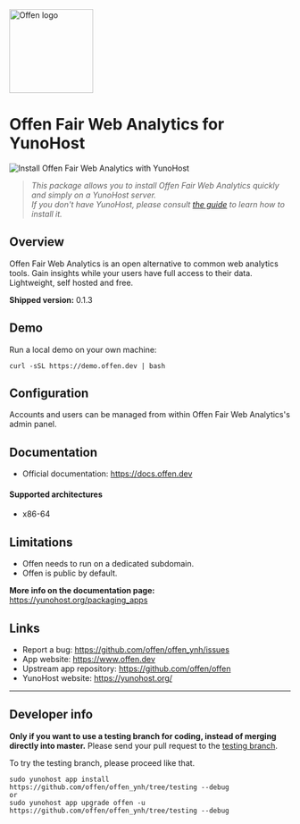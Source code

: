 <a href="https://www.offen.dev/">
    <img src="https://offen.github.io/press-kit/offen-material/gfx-GitHub-Offen-logo.svg" alt="Offen logo" title="Offen" width="150px"/>
</a>

# Offen Fair Web Analytics for YunoHost

![Install Offen Fair Web Analytics with YunoHost](https://install-app.yunohost.org/install-with-yunohost.png)

> *This package allows you to install Offen Fair Web Analytics quickly and simply on a YunoHost server.  
If you don't have YunoHost, please consult [the guide](https://yunohost.org/#/install) to learn how to install it.*

## Overview

Offen Fair Web Analytics is an open alternative to common web analytics tools.
Gain insights while your users have full access to their data.
Lightweight, self hosted and free.

**Shipped version:** 0.1.3

## Demo

Run a local demo on your own machine:

```
curl -sSL https://demo.offen.dev | bash
```

## Configuration

Accounts and users can be managed from within Offen Fair Web Analytics's admin panel.

## Documentation

 * Official documentation: https://docs.offen.dev

#### Supported architectures

* x86-64

## Limitations

* Offen needs to run on a dedicated subdomain.
* Offen is public by default.

**More info on the documentation page:**  
https://yunohost.org/packaging_apps

## Links

 * Report a bug: https://github.com/offen/offen_ynh/issues
 * App website: https://www.offen.dev
 * Upstream app repository: https://github.com/offen/offen
 * YunoHost website: https://yunohost.org/

---

Developer info
----------------

**Only if you want to use a testing branch for coding, instead of merging directly into master.**
Please send your pull request to the [testing branch](https://github.com/offen/offen_ynh/tree/testing).

To try the testing branch, please proceed like that.
```
sudo yunohost app install https://github.com/offen/offen_ynh/tree/testing --debug
or
sudo yunohost app upgrade offen -u https://github.com/offen/offen_ynh/tree/testing --debug
```
